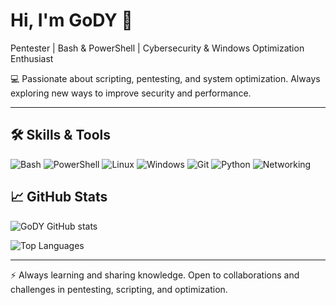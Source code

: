 # Hi, I'm GoDY 👋

Pentester | Bash & PowerShell | Cybersecurity & Windows Optimization Enthusiast  

💻 Passionate about scripting, pentesting, and system optimization. Always exploring new ways to improve security and performance.  

---

## 🛠️ Skills & Tools

![Bash](https://img.shields.io/badge/Bash-Scripting-4EAA25?logo=gnu-bash&logoColor=white)
![PowerShell](https://img.shields.io/badge/PowerShell-5.1+-blue?logo=powershell&logoColor=white)
![Linux](https://img.shields.io/badge/Linux-Kernel-000000?logo=linux&logoColor=white)
![Windows](https://img.shields.io/badge/Windows-10|11-0078D6?logo=windows&logoColor=white)
![Git](https://img.shields.io/badge/Git-FF0000?logo=git&logoColor=white)
![Python](https://img.shields.io/badge/Python-3+-3776AB?logo=python&logoColor=white)
![Networking](https://img.shields.io/badge/Networking-808080?logo=none)


## 📈 GitHub Stats

![GoDY GitHub stats](https://github-readme-stats.vercel.app/api?username=GoDY4u&show_icons=true&theme=radical&hide_title=true)

![Top Languages](https://github-readme-stats.vercel.app/api/top-langs/?username=GoDY4u&layout=compact&theme=radical)

---

⚡ Always learning and sharing knowledge. Open to collaborations and challenges in pentesting, scripting, and optimization.
